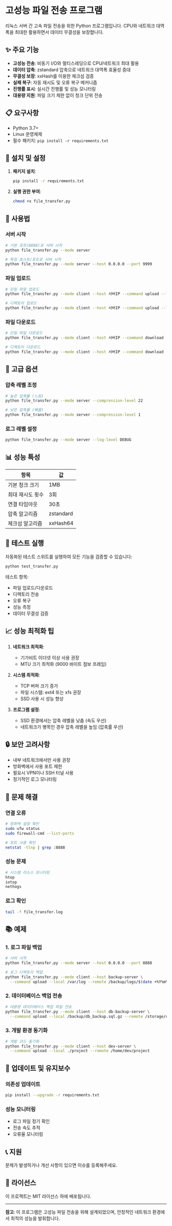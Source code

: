 # 고성능 파일 전송 프로그램

리눅스 서버 간 고속 파일 전송을 위한 Python 프로그램입니다. CPU와 네트워크 대역폭을 최대한 활용하면서 데이터 무결성을 보장합니다.

## ✨ 주요 기능

- **고성능 전송**: 비동기 I/O와 멀티스레딩으로 CPU/네트워크 최대 활용
- **데이터 압축**: zstandard 압축으로 네트워크 대역폭 효율성 증대
- **무결성 보장**: xxHash를 이용한 체크섬 검증
- **실패 복구**: 자동 재시도 및 오류 복구 메커니즘
- **진행률 표시**: 실시간 진행률 및 성능 모니터링
- **대용량 지원**: 파일 크기 제한 없이 청크 단위 전송

## 📋 요구사항

- Python 3.7+
- Linux 운영체제
- 필수 패키지: `pip install -r requirements.txt`

## 🚀 설치 및 설정

1. **패키지 설치**:
   ```bash
   pip install -r requirements.txt
   ```

2. **실행 권한 부여**:
   ```bash
   chmod +x file_transfer.py
   ```

## 📖 사용법

### 서버 시작

```bash
# 기본 포트(8888)로 서버 시작
python file_transfer.py --mode server

# 특정 호스트/포트로 서버 시작
python file_transfer.py --mode server --host 0.0.0.0 --port 9999
```

### 파일 업로드

```bash
# 단일 파일 업로드
python file_transfer.py --mode client --host 서버IP --command upload --local 로컬파일 --remote 원격파일

# 디렉토리 업로드
python file_transfer.py --mode client --host 서버IP --command upload --local 로컬디렉토리 --remote 원격디렉토리
```

### 파일 다운로드

```bash
# 단일 파일 다운로드
python file_transfer.py --mode client --host 서버IP --command download --remote 원격파일 --local 로컬파일

# 디렉토리 다운로드
python file_transfer.py --mode client --host 서버IP --command download --remote 원격디렉토리 --local 로컬디렉토리
```

## 🔧 고급 옵션

### 압축 레벨 조정
```bash
# 높은 압축률 (느림)
python file_transfer.py --mode server --compression-level 22

# 낮은 압축률 (빠름)
python file_transfer.py --mode server --compression-level 1
```

### 로그 레벨 설정
```bash
python file_transfer.py --mode server --log-level DEBUG
```

## 📊 성능 특성

| 항목 | 값 |
|------|-----|
| 기본 청크 크기 | 1MB |
| 최대 재시도 횟수 | 3회 |
| 연결 타임아웃 | 30초 |
| 압축 알고리즘 | zstandard |
| 체크섬 알고리즘 | xxHash64 |

## 🧪 테스트 실행

자동화된 테스트 스위트를 실행하여 모든 기능을 검증할 수 있습니다:

```bash
python test_transfer.py
```

테스트 항목:
- 파일 업로드/다운로드
- 디렉토리 전송
- 오류 복구
- 성능 측정
- 데이터 무결성 검증

## 📈 성능 최적화 팁

1. **네트워크 최적화**:
   - 기가비트 이더넷 이상 사용 권장
   - MTU 크기 최적화 (9000 바이트 점보 프레임)

2. **시스템 최적화**:
   - TCP 버퍼 크기 증가
   - 파일 시스템: ext4 또는 xfs 권장
   - SSD 사용 시 성능 향상

3. **프로그램 설정**:
   - SSD 환경에서는 압축 레벨을 낮춤 (속도 우선)
   - 네트워크가 병목인 경우 압축 레벨을 높임 (압축률 우선)

## 🔒 보안 고려사항

- 내부 네트워크에서만 사용 권장
- 방화벽에서 사용 포트 제한
- 필요시 VPN이나 SSH 터널 사용
- 정기적인 로그 모니터링

## 🐛 문제 해결

### 연결 오류
```bash
# 방화벽 설정 확인
sudo ufw status
sudo firewall-cmd --list-ports

# 포트 사용 확인
netstat -tlnp | grep :8888
```

### 성능 문제
```bash
# 시스템 리소스 모니터링
htop
iotop
nethogs
```

### 로그 확인
```bash
tail -f file_transfer.log
```

## 📚 예제

### 1. 로그 파일 백업
```bash
# 서버 시작
python file_transfer.py --mode server --host 0.0.0.0 --port 8888

# 로그 디렉토리 백업
python file_transfer.py --mode client --host backup-server \
  --command upload --local /var/log --remote /backup/logs/$(date +%Y%m%d)
```

### 2. 데이터베이스 백업 전송
```bash
# 대용량 데이터베이스 백업 파일 전송
python file_transfer.py --mode client --host db-backup-server \
  --command upload --local /backup/db_backup.sql.gz --remote /storage/db_backup_$(date +%Y%m%d).sql.gz
```

### 3. 개발 환경 동기화
```bash
# 개발 코드 동기화
python file_transfer.py --mode client --host dev-server \
  --command upload --local ./project --remote /home/dev/project
```

## 🔄 업데이트 및 유지보수

### 의존성 업데이트
```bash
pip install --upgrade -r requirements.txt
```

### 성능 모니터링
- 로그 파일 정기 확인
- 전송 속도 추적
- 오류율 모니터링

## 📞 지원

문제가 발생하거나 개선 사항이 있으면 이슈를 등록해주세요.

## 📄 라이선스

이 프로젝트는 MIT 라이선스 하에 배포됩니다.

---

**참고**: 이 프로그램은 고성능 파일 전송을 위해 설계되었으며, 안정적인 네트워크 환경에서 최적의 성능을 발휘합니다. 